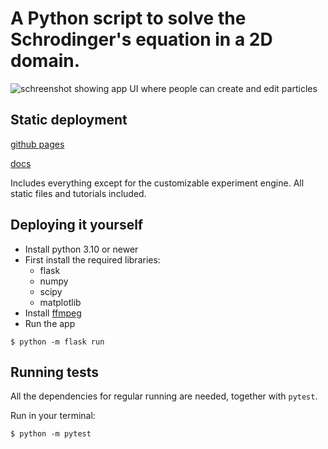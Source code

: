 # A Python script to solve the Schrodinger's equation in a 2D domain.

![schreenshot showing app UI where people can create and edit particles](https://github.com/1p22geo/schrodinger/raw/master/static/media/png/screenshot.png)

## Static deployment

[github pages](https://1p22geo.github.io/schrodinger)

[docs](https://1p22geo.github.io/schrodinger/doc/)

Includes everything except for the customizable experiment engine.
All static files and tutorials included.

## Deploying it yourself

- Install python 3.10 or newer
- First install the required libraries:
  - flask
  - numpy
  - scipy
  - matplotlib
- Install [ffmpeg](https://ffmpeg.org)
- Run the app

```shell
$ python -m flask run
```

## Running tests

All the dependencies for regular running are needed, together with `pytest`.

Run in your terminal:

```shell
$ python -m pytest
```
